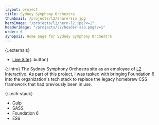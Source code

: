 ```yaml
---
layout: project
title: Sydney Symphony Orchestra
thumbnail: /projects/l2/share-sso.jpg
heroImage: "/projects/l2/hero-l2.jpg?v=1"
headerImage: "/projects/l2/header-sso.png?v=1"
order: 6
synopsis: Home page for Sydney Symphony Orchestra
---
```

{:.externals}
 - [Live Site](https://www.sydneysymphony.com/){:.button}

{:.intro}
The Sydney Symphony Orchestra site as an employee of [L2 Interactive](http://www.lynch2.com/). As part of this project, I was tasked with bringing Foundation 6 into the organization's tech stack to replace the legacy homebrew CSS framework that had previously been in use.

{:.tech-stack}
 - Gulp
 - SASS
 - Foundation 6
 - ES6
